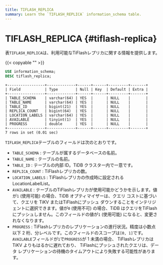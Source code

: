 ```yaml
---
title: TIFLASH_REPLICA
summary: Learn the `TIFLASH_REPLICA` information_schema table.
---
```


# TIFLASH_REPLICA {#tiflash-replica}

表`TIFLASH_REPLICA`は、利用可能なTiFlashレプリカに関する情報を提供します。

{{< copyable "" >}}

```sql
USE information_schema;
DESC tiflash_replica;
```

```
+-----------------+-------------+------+------+---------+-------+
| Field           | Type        | Null | Key  | Default | Extra |
+-----------------+-------------+------+------+---------+-------+
| TABLE_SCHEMA    | varchar(64) | YES  |      | NULL    |       |
| TABLE_NAME      | varchar(64) | YES  |      | NULL    |       |
| TABLE_ID        | bigint(21)  | YES  |      | NULL    |       |
| REPLICA_COUNT   | bigint(64)  | YES  |      | NULL    |       |
| LOCATION_LABELS | varchar(64) | YES  |      | NULL    |       |
| AVAILABLE       | tinyint(1)  | YES  |      | NULL    |       |
| PROGRESS        | double      | YES  |      | NULL    |       |
+-----------------+-------------+------+------+---------+-------+
7 rows in set (0.01 sec)
```

`TIFLASH_REPLICA`テーブルのフィールドは次のとおりです。

-   `TABLE_SCHEMA` : テーブルが属するデータベースの名前。
-   `TABLE_NAME` : テーブルの名前。
-   `TABLE_ID` : テーブルの内部 ID。TiDB クラスター内で一意です。
-   `REPLICA_COUNT` : TiFlashレプリカの数。
-   `LOCATION_LABELS` : TiFlashレプリカの作成時に設定される LocationLabelList。
-   `AVAILABLE` : テーブルのTiFlashレプリカが使用可能かどうかを示します。値が`1` (使用可能) の場合、TiDB オプティマイザーは、クエリ コストに基づいて、クエリを TiKV またはTiFlashにプッシュ ダウンすることをインテリジェントに選択できます。値が`0` (使用不可) の場合、TiDB はクエリをTiFlashにプッシュしません。このフィールドの値が`1` (使用可能) になると、変更されなくなります。
-   `PROGRESS` : TiFlashレプリカのレプリケーションの進行状況。精度は小数点以下 2 桁、分レベルです。このフィールドのスコープは`[0, 1]`です。 `AVAILABLE`フィールドが`1`で`PROGRESS`が 1 未満の場合、 TiFlashレプリカは TiKV よりもはるかに遅れており、 TiFlashにプッシュされたクエリは、データ レプリケーションの待機のタイムアウトにより失敗する可能性があります。
